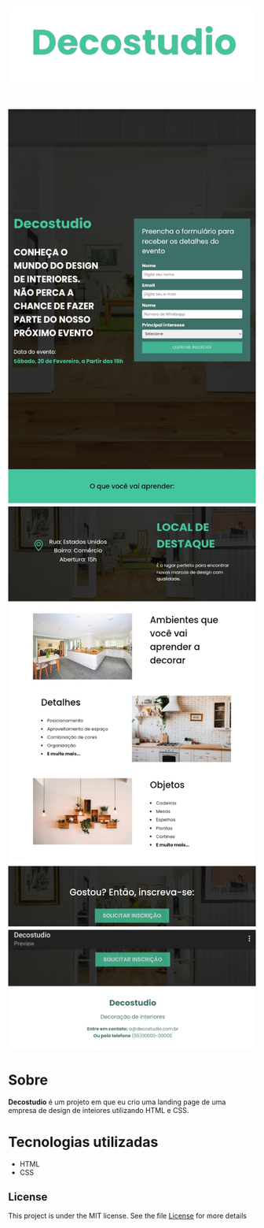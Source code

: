 <h1 align: "center">
<img src="/img-site/20230114_013656-removebg-preview.png"</>
</h1>


<h1 align: "center"> 
<img src="/img-site/20230114_014120.jpg"</>
<img src="/img-site/20230113_205209.jpg"</>
<img src="/img-site/20230113_205244.jpg"</>
</h1>

# Sobre

**Decostudio** é um projeto em que eu crio uma landing page de uma empresa de design de inteiores utilizando HTML e CSS.

# Tecnologias utilizadas
- HTML
- CSS

## License
This project is under the MIT license. See the file [License](https://github.com/joiceoliveiras/Projeto_Landingpage_Decostudio/blob/master/LICENSE) for more details
